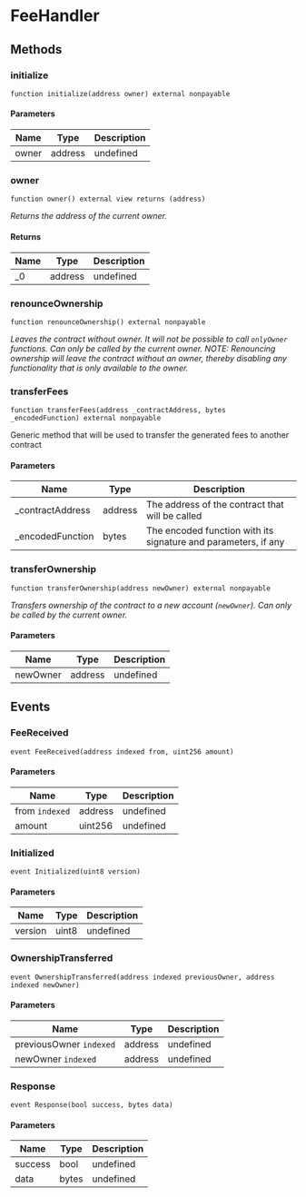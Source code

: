 # FeeHandler









## Methods

### initialize

```solidity
function initialize(address owner) external nonpayable
```





#### Parameters

| Name | Type | Description |
|---|---|---|
| owner | address | undefined |

### owner

```solidity
function owner() external view returns (address)
```



*Returns the address of the current owner.*


#### Returns

| Name | Type | Description |
|---|---|---|
| _0 | address | undefined |

### renounceOwnership

```solidity
function renounceOwnership() external nonpayable
```



*Leaves the contract without owner. It will not be possible to call `onlyOwner` functions. Can only be called by the current owner. NOTE: Renouncing ownership will leave the contract without an owner, thereby disabling any functionality that is only available to the owner.*


### transferFees

```solidity
function transferFees(address _contractAddress, bytes _encodedFunction) external nonpayable
```

Generic method that will be used to transfer the generated fees to another contract



#### Parameters

| Name | Type | Description |
|---|---|---|
| _contractAddress | address | The address of the contract that will be called |
| _encodedFunction | bytes | The encoded function with its signature and parameters, if any |

### transferOwnership

```solidity
function transferOwnership(address newOwner) external nonpayable
```



*Transfers ownership of the contract to a new account (`newOwner`). Can only be called by the current owner.*

#### Parameters

| Name | Type | Description |
|---|---|---|
| newOwner | address | undefined |



## Events

### FeeReceived

```solidity
event FeeReceived(address indexed from, uint256 amount)
```





#### Parameters

| Name | Type | Description |
|---|---|---|
| from `indexed` | address | undefined |
| amount  | uint256 | undefined |

### Initialized

```solidity
event Initialized(uint8 version)
```





#### Parameters

| Name | Type | Description |
|---|---|---|
| version  | uint8 | undefined |

### OwnershipTransferred

```solidity
event OwnershipTransferred(address indexed previousOwner, address indexed newOwner)
```





#### Parameters

| Name | Type | Description |
|---|---|---|
| previousOwner `indexed` | address | undefined |
| newOwner `indexed` | address | undefined |

### Response

```solidity
event Response(bool success, bytes data)
```





#### Parameters

| Name | Type | Description |
|---|---|---|
| success  | bool | undefined |
| data  | bytes | undefined |



